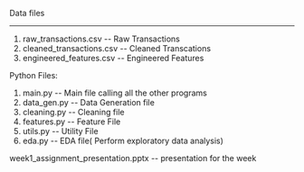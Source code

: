 Data files
**********
1. raw_transactions.csv -- Raw Transactions
2. cleaned_transactions.csv -- Cleaned Transcations
3. engineered_features.csv -- Engineered Features

Python Files:
1. main.py -- Main file calling all the other programs
2. data_gen.py -- Data Generation file
3. cleaning.py -- Cleaning file
4. features.py -- Feature File
5. utils.py -- Utility File
6. eda.py -- EDA file( Perform exploratory data analysis)

week1_assignment_presentation.pptx -- presentation for the week
